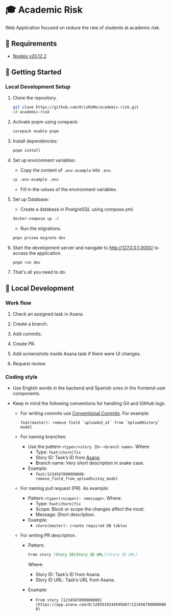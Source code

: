 # 🎓 Academic Risk

Web Application focused on reduce the rate of students at academic risk.

## 👀 Requirements

- [Nodejs v20.12.2](https://nodejs.org/en/blog/release/v20.12.2)

## 🚀 Getting Started

### Local Development Setup

1. Clone the repository.

   ```bash
   git clone https://github.com/KrizRoMe/academic-risk.git
   cd academic-risk
   ```

2. Activate pnpm using corepack:

   ```bash
   corepack enable pnpm
   ```

3. Install dependencies:

   ```bash
   pnpm install
   ```

4. Set up environment variables:

   - Copy the content of `.env.example` into `.env`.

   ```bash
   cp .env.example .env
   ```

   - Fill in the values of the environment variables.

5. Set up Database:

   - Create a database in PostgreSQL using compose.yml.

   ```bash
   docker-compose up -d
   ```

   - Run the migrations.

   ```bash
   pnpx prisma migrate dev
   ```

6. Start the development server and navigate to <http://127.0.0.1:3000/> to access the application.

   ```bash
   pnpm run dev
   ```

7. That's all you need to do.

## 🧰 Local Development

### Work flow

1. Check an assigned task in Asana.

2. Create a branch.

3. Add commits.

4. Create PR.

5. Add screenshots inside Asana task if there were UI changes.

6. Request review.

### Coding style

- Use English words in the backend and Spanish ones in the frontend user components.

- Keep in mind the following conventions for handling Git and GitHub logs:

  - For writing commits use [Conventional Commits](https://www.conventionalcommits.org/en/v1.0.0/). For example:

    ```shell
    feat(master): remove field `uploaded_at` from `UploadHistory` model
    ```

  - For naming branches:

    - Use the pattern `<type>/<story ID>-<branch name>`. Where
      - Type: `feat|chore|fix`
      - Story ID: Task’s ID from [Asana](https://app.asana.com/0/1205919244595687/1205919526171646).
      - Branch name: Very short description in snake case.
    - Example:
      - `feat/1234567890000000-remove_field_from_uploadhistoy_model`

  - For naming pull request (PR). As example:

    - Pattern `<type>(<scope>): <message>`. Where:
      - Type: `feat|chore|fix`
      - Scope: Block or scope the changes affect the most.
      - Message: Short description.
    - Example:
      - `chore(master): create required DB tables`

  - For writing PR description.

    - Pattern:

      ```md
      From story [Story ID|Story ID URL](Story ID URL)
      ```

      Where:

      - Story ID: Task’s ID from Asana.
      - Story ID URL: Task’s URL from Asana.

    - Example:
      - `From story [1234567890000000](https://app.asana.com/0/1205919244595687/1234567890000000)`
